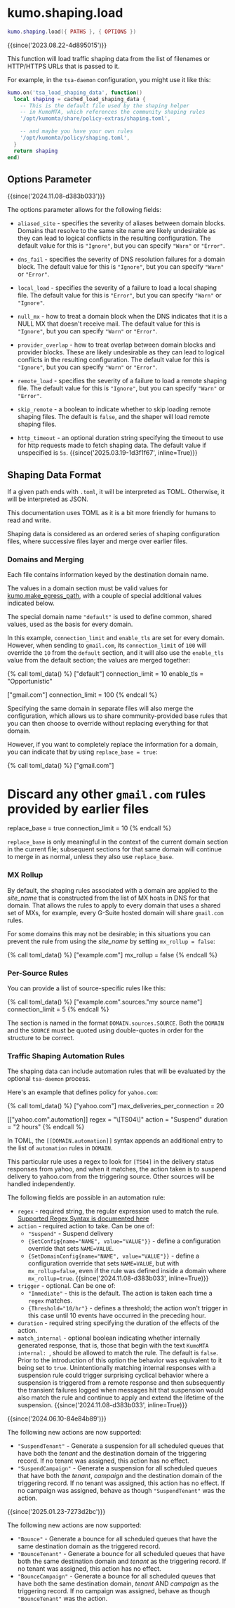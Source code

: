 # kumo.shaping.load

```lua
kumo.shaping.load({ PATHS }, { OPTIONS })
```

{{since('2023.08.22-4d895015')}}

This function will load traffic shaping data from the list of filenames or HTTP/HTTPS URLs
that is passed to it.

For example, in the `tsa-daemon` configuration, you might use it like this:

```lua
kumo.on('tsa_load_shaping_data', function()
  local shaping = cached_load_shaping_data {
    -- This is the default file used by the shaping helper
    -- in KumoMTA, which references the community shaping rules
    '/opt/kumomta/share/policy-extras/shaping.toml',

    -- and maybe you have your own rules
    '/opt/kumomta/policy/shaping.toml',
  }
  return shaping
end)
```

## Options Parameter

{{since('2024.11.08-d383b033')}}

The options parameter allows for the following fields:

* `aliased_site` - specifies the severity of aliases between domain blocks.
  Domains that resolve to the same site name are likely undesirable as they
  can lead to logical conflicts in the resulting configuration.
  The default value for this is `"Ignore"`, but you can specify `"Warn"` or
  `"Error"`.

* `dns_fail` - specifies the severity of DNS resolution failures for a domain
  block.
  The default value for this is `"Ignore"`, but you can specify `"Warn"` or
  `"Error"`.

* `local_load` - specifies the severity of a failure to load a local shaping
  file.
  The default value for this is `"Error"`, but you can specify `"Warn"` or
  `"Ignore"`.

* `null_mx` - how to treat a domain block when the DNS indicates that it
  is a NULL MX that doesn't receive mail.
  The default value for this is `"Ignore"`, but you can specify `"Warn"` or
  `"Error"`.

* `provider_overlap` - how to treat overlap between domain blocks and provider
  blocks. These are likely undesirable as they can lead to logical conflicts
  in the resulting configuration.
  The default value for this is `"Ignore"`, but you can specify `"Warn"` or
  `"Error"`.

* `remote_load` - specifies the severity of a failure to load a remote
  shaping file.
  The default value for this is `"Ignore"`, but you can specify `"Warn"` or
  `"Error"`.

* `skip_remote` - a boolean to indicate whether to skip loading remote shaping
  files.  The default is `false`, and the shaper will load remote shaping files.

* `http_timeout` - an optional duration string specifying the timeout to
  use for http requests made to fetch shaping data.  The default value if
  unspecified is `5s`. {{since('2025.03.19-1d3f1f67', inline=True)}}

## Shaping Data Format

If a given path ends with `.toml`, it will be interpreted as TOML. Otherwise, it will
be interpreted as JSON.

This documentation uses TOML as it is a bit more friendly for humans to read and write.

Shaping data is considered as an ordered series of shaping configuration files,
where successive files layer and merge over earlier files.

### Domains and Merging

Each file contains information keyed by the destination domain name.

The values in a domain section must be valid values for
[kumo.make_egress_path](../kumo/make_egress_path/index.md), with a couple of special
additional values indicated below.

The special domain name `"default"` is used to define common, shared values,
used as the basis for every domain.

In this example, `connection_limit` and `enable_tls` are set for every domain.
However, when sending to `gmail.com`, its `connection_limit` of `100` will
override the `10` from the `default` section, and it will also use the
`enable_tls` value from the default section; the values are merged together:

{% call toml_data() %}
["default"]
connection_limit = 10
enable_tls = "Opportunistic"

["gmail.com"]
connection_limit = 100
{% endcall %}

Specifying the same domain in separate files will also merge the configuration,
which allows us to share community-provided base rules that you can then choose
to override without replacing everything for that domain.

However, if you want to completely replace the information for a domain, you
can indicate that by using `replace_base = true`:

{% call toml_data() %}
["gmail.com"]
# Discard any other `gmail.com` rules provided by earlier files
replace_base = true
connection_limit = 10
{% endcall %}

`replace_base` is only meaningful in the context of the current domain section
in the current file; subsequent sections for that same domain will continue
to merge in as normal, unless they also use `replace_base`.

### MX Rollup

By default, the shaping rules associated with a domain are applied to the
*site_name* that is constructed from the list of MX hosts in DNS for that
domain.  That allows the rules to apply to every domain that uses a shared set
of MXs, for example, every G-Suite hosted domain will share `gmail.com` rules.

For some domains this may not be desirable; in this situations you can prevent
the rule from using the *site_name* by setting `mx_rollup = false`:

{% call toml_data() %}
["example.com"]
mx_rollup = false
{% endcall %}

### Per-Source Rules

You can provide a list of source-specific rules like this:

{% call toml_data() %}
["example.com".sources."my source name"]
connection_limit = 5
{% endcall %}

The section is named in the format `DOMAIN.sources.SOURCE`.  Both the `DOMAIN`
and the `SOURCE` must be quoted using double-quotes in order for the structure
to be correct.

### Traffic Shaping Automation Rules

The shaping data can include automation rules that will be evaluated by the
optional `tsa-daemon` process.

Here's an example that defines policy for `yahoo.com`:

{% call toml_data() %}
["yahoo.com"]
max_deliveries_per_connection = 20

[["yahoo.com".automation]]
regex = "\\[TS04\\]"
action = "Suspend"
duration = "2 hours"
{% endcall %}

In TOML, the `[[DOMAIN.automation]]` syntax appends an additional entry to the
list of `automation` rules in `DOMAIN`.

This particular rule uses a regex to look for `[TS04]` in the delivery status
responses from yahoo, and when it matches, the action taken is to suspend
delivery to yahoo.com from the triggering source.  Other sources will be
handled independently.

The following fields are possible in an automation rule:

 * `regex` - required string, the regular expression used to match the rule.
   [Supported Regex Syntax is documented here](https://docs.rs/fancy-regex/latest/fancy_regex/#syntax)
 * `action` - required action to take.  Can be one of:
    * `"Suspend"` - Suspend delivery
    * `{SetConfig{name="NAME", value="VALUE"}}` - define a configuration override that sets `NAME=VALUE`.
    * `{SetDomainConfig{name="NAME", value="VALUE"}}` - define a configuration
      override that sets `NAME=VALUE`, but with `mx_rollup=false`, even if the
      rule was defined inside a domain where `mx_rollup=true`. {{since('2024.11.08-d383b033',
      inline=True)}}
 * `trigger` - optional. Can be one of:
    * `"Immediate"` - this is the default. The action is taken each time a `regex` matches.
    * `{Threshold="10/hr"}` - defines a threshold; the action won't trigger in this case until 10 events have occurred in the preceding hour.
 * `duration` - required string specifying the duration of the effects of the action.
 * `match_internal` - optional boolean indicating whether internally generated
   response, that is, those that begin with the text `KumoMTA internal: `,
   should be allowed to match the rule. The default is `false`. Prior to the
   introduction of this option the behavior was equivalent to it being set to
   `true`. Unintentionally matching internal responses with a suspension rule
   could trigger surprising cyclical behavior where a suspension is triggered
   from a remote response and then subsequently the transient failures logged
   when messages hit that suspension would also match the rule and continue
   to apply and extend the lifetime of the suspension. {{since('2024.11.08-d383b033', inline=True)}}

{{since('2024.06.10-84e84b89')}}

The following new actions are now supported:

 * `"SuspendTenant"` - Generate a suspension for all scheduled queues that have
   both the *tenant* and the destination domain of the triggering record. If no
   tenant was assigned, this action has no effect.
 * `"SuspendCampaign"` - Generate a suspension for all scheduled queues that
   have both the *tenant*, *campaign* and the destination domain of the
   triggering record.  If no tenant was assigned, this action has no effect.
   If no campaign was assigned, behave as though `"SuspendTenant"` was the
   action.

{{since('2025.01.23-7273d2bc')}}

The following new actions are now supported:

 * `"Bounce"` - Generate a bounce for all scheduled queues that have the
   same destination domain as the triggered record.
 * `"BounceTenant"` - Generate a bounce for all scheduled queues that have
   both the same destination domain and *tenant* as the triggering record.
   If no tenant was assigned, this action has no effect.
 * `"BounceCampaign"` - Generate a bounce for all scheduled queues that have
   both the same destination domain, *tenant* AND *campaign* as the triggering
   record.  If no campaign was assigned, behave as though `"BounceTenant"` was
   the action.

